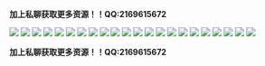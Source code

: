 <p><strong>加上私聊获取更多资源！！QQ:2169615672</strong></p>
<img src= "https://www.kanjiantu.com/images/2020/08/15/00I3LK.jpg" />
<img src= "https://www.kanjiantu.com/images/2020/08/15/00IShF.jpg" />
<img src= "https://www.kanjiantu.com/images/2020/08/15/00IBHl.jpg" />
<img src= "https://www.kanjiantu.com/images/2020/08/15/00I29t.jpg" />
<img src= "https://www.kanjiantu.com/images/2020/08/15/00I8uT.png" />
<img src= "https://www.kanjiantu.com/images/2020/08/15/00IMok.jpg" />
<img src= "https://www.kanjiantu.com/images/2020/08/15/00ITmU.jpg" />
<img src= "https://www.kanjiantu.com/images/2020/08/15/00IAls.png" />
<img src= "https://www.kanjiantu.com/images/2020/08/15/00Ihpg.png" />
<img src= "https://www.kanjiantu.com/images/2020/08/15/00ItyA.jpg" />
<img src= "https://www.kanjiantu.com/images/2020/08/15/00ImpG.jpg" />
<img src= "https://www.kanjiantu.com/images/2020/08/15/00IelB.jpg" />
<img src= "https://www.kanjiantu.com/images/2020/08/15/00Icti.jpg" />
<img src= "https://www.kanjiantu.com/images/2020/08/15/00I586.jpg" />
<img src= "https://www.kanjiantu.com/images/2020/08/15/00IUhf.jpg" />
<img src= "https://www.kanjiantu.com/images/2020/08/15/00Ifb8.jpg" />
<img src= "https://www.kanjiantu.com/images/2020/08/15/00IjSX.jpg" />
<img src= "https://www.kanjiantu.com/images/2020/08/15/00IlPh.jpg" />
<img src= "https://www.kanjiantu.com/images/2020/08/15/00Is02.jpg" />
<img src= "https://www.kanjiantu.com/images/2020/08/15/00IwR9.jpg" />
<img src= "https://www.kanjiantu.com/images/2020/08/15/00vFta.jpg" />
<img src= "https://www.kanjiantu.com/images/2020/08/15/00vdrE.jpg" />
<p><strong>加上私聊获取更多资源！！QQ:2169615672</strong></p>
